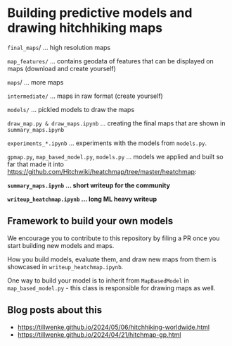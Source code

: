 # Building predictive models and drawing hitchhiking maps

`final_maps`/ ... high resolution maps

`map_features/` ... contains geodata of features that can be displayed on maps (download and create yourself)

`maps`/ ... more maps

`intermediate/` ... maps in raw format (create yourself)

`models/` ... pickled models to draw the maps

`draw_map.py & draw_maps.ipynb` ... creating the final maps that are shown in `summary_maps.ipynb`

`experiments_*.ipynb` ... experiments with the models from `models.py`.

`gpmap.py`, `map_based_model.py`, `models.py` ... models we applied and built so far that made it into https://github.com/Hitchwiki/heatchmap/tree/master/heatchmap:

**`summary_maps.ipynb` ... short writeup for the community**

**`writeup_heatchmap.ipynb` ... long ML heavy writeup**

## Framework to build your own models

We encourage you to contribute to this repository by filing a PR once you start building new models and maps.

How you build models, evaluate them, and draw new maps from them is showcased in `writeup_heatchmap.ipynb`.

One way to build your model is to inherit from `MapBasedModel` in `map_based_model.py` - this class is responsible for drawing maps as well.

## Blog posts about this

- https://tillwenke.github.io/2024/05/06/hitchhiking-worldwide.html
- https://tillwenke.github.io/2024/04/21/hitchmap-gp.html
